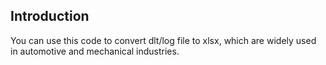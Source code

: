 ## Introduction

You can use this code to convert dlt/log file to xlsx, which are widely used in automotive and mechanical industries.
